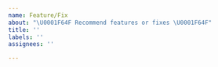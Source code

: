```yaml
---
name: Feature/Fix
about: "\U0001F64F Recommend features or fixes \U0001F64F"
title: ''
labels: ''
assignees: ''

---
```

